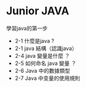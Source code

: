 # Junior JAVA 
學習java的第一步
- 2-1 什麼是java ?
- 2-1 java 結構（認識java）
- 2-4 java 變量是什麼 ？
- 2-5 如何命名 java 變量 ？
- 2-6 Java 中的數據類型 
- 2-7 Java 中变量的使用規則